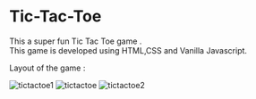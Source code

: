 # Tic-Tac-Toe
This a super fun Tic Tac Toe game .<br />
This game is developed using HTML,CSS and Vanilla Javascript.
<br />

Layout of the game :

![tictactoe1](https://user-images.githubusercontent.com/66640534/150692268-fd0be459-19df-4153-b9f8-1283c0d3a491.png)
![tictactoe](https://user-images.githubusercontent.com/66640534/150692273-43f5e424-745b-4881-bd13-a2f9941e3145.png)
![tictactoe2](https://user-images.githubusercontent.com/66640534/150692279-889e7b80-ad8c-4a64-8a91-c176d58b7cbc.png)

